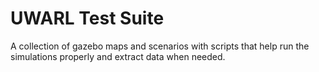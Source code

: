 # UWARL Test Suite

A collection of gazebo maps and scenarios with scripts that help run the simulations properly and extract data when needed.
